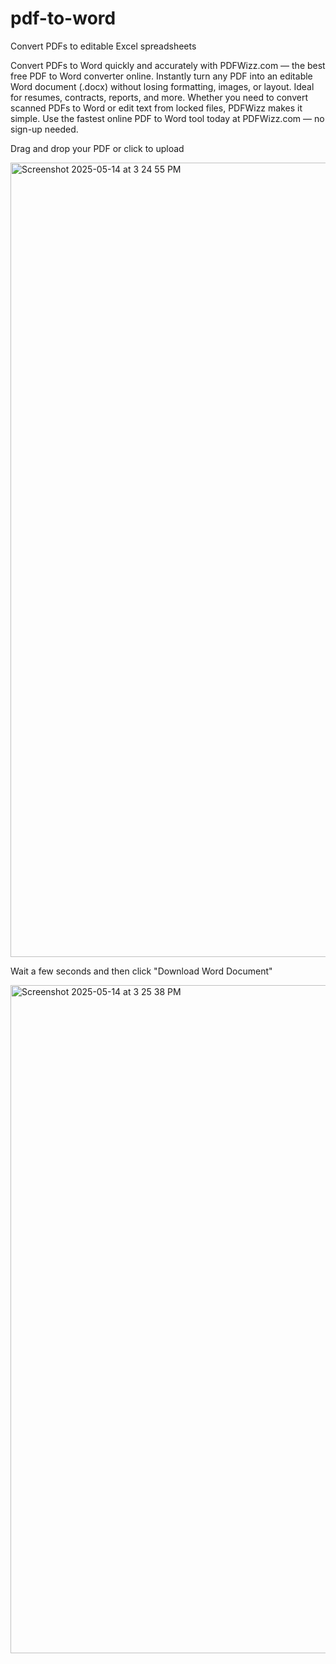 # pdf-to-word
Convert PDFs to editable Excel spreadsheets

Convert PDFs to Word quickly and accurately with PDFWizz.com — the best free PDF to Word converter online. Instantly turn any PDF into an editable Word document (.docx) without losing formatting, images, or layout. Ideal for resumes, contracts, reports, and more. Whether you need to convert scanned PDFs to Word or edit text from locked files, PDFWizz makes it simple. Use the fastest online PDF to Word tool today at PDFWizz.com — no sign-up needed.

Drag and drop your PDF or click to upload

<img width="1271" alt="Screenshot 2025-05-14 at 3 24 55 PM" src="https://github.com/user-attachments/assets/e96966c3-3f61-4cc8-8f95-9dd2b5b81b70" />

Wait a few seconds and then click "Download Word Document"

<img width="1069" alt="Screenshot 2025-05-14 at 3 25 38 PM" src="https://github.com/user-attachments/assets/f84fd71b-5812-4258-a384-c09f8d1f5fd3" />


